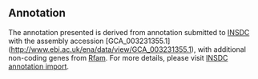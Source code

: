 
Annotation
----------

The annotation presented is derived from annotation submitted to
[INSDC](http://www.insdc.org) with the assembly accession [GCA\_003231355.1]
(http://www.ebi.ac.uk/ena/data/view/GCA_003231355.1),
with additional non-coding genes from
[Rfam](http://rfam.xfam.org/). For more details, please visit [INSDC
annotation import](http://ensemblgenomes.org/info/data/insdc_annotation).
